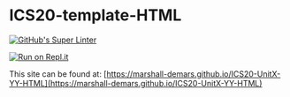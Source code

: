 # ICS20-template-HTML

[![GitHub's Super Linter](https://github.com/marshall-demars/ICS20-UnitX-YY-HTML/workflows/GitHub's%20Super%20Linter/badge.svg)](https://github.com/marshall-demars/ICS20-UnitX-YY-HTML/actions)

[![Run on Repl.it](https://repl.it/badge/github/marshall-demars/ICS20-UnitX-YY-HTML)](https://repl.it/github/marshall-demars/ICS20-UnitX-YY-HTML)

This site can be found at: [https://marshall-demars.github.io/ICS20-UnitX-YY-HTML](https://marshall-demars.github.io/ICS20-UnitX-YY-HTML)